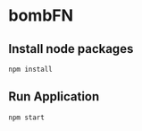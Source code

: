 # bombFN

## Install node packages

``` code
npm install
```

## Run Application

``` code
npm start
```
